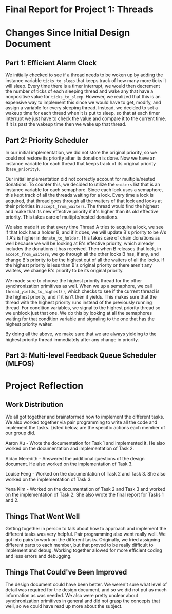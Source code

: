 Final Report for Project 1: Threads
===================================

# Changes Since Initial Design Document

## Part 1: Efficient Alarm Clock

We initially checked to see if a thread needs to be woken up by adding the 
instance variable `ticks_to_sleep` that keeps track of how many more ticks it 
will sleep. Every time there is a timer interrupt, we would then decrement the 
number of ticks of each sleeping thread and wake any that have a nonpositive 
value for `ticks_to_sleep`. However, we realized that this is an expensive way
to implement this since we would have to get, modify, and assign a variable for
every sleeping thread. Instead, we decided to set a wakeup time for each thread
when it is put to sleep, so that at each timer interrupt we just have to check
the value and compare it to the current time. If it is past the wakeup time then
we wake up that thread.


## Part 2: Priority Scheduler

In our initial implementation, we did not store the original priority, so we could not restore its priority after its donation is done. Now we have an instance variable for each thread that keeps track of its original priority (`base_priority`).

Our initial implementation did not correctly account for multiple/nested donations. To counter this, we decided to utilize the `waiters` list that is an instance variable for each semaphore. Since each lock uses a semaphore, this kept track of all the threads waiting for a lock. Every time a lock is acquired, that thread goes through all the waiters of that lock and looks at their priorities in `accept_from_waiters`. The thread would find the highest and make that its new effective priority if it's higher than its old effective priority. This takes care of multiple/nested donations.

We also made it so that every time Thread A tries to acquire a lock, we see if that lock has a holder B, and if it does, we will update B's priority to be A's if A's is higher in `donate_to_holder`. This takes care of chain donations as well because we will be looking at B's effective priority, which already includes the donations it has received. Then when B releases that lock, in `accept_from_waiters`, we go through all the other locks B has, if any, and change B's priority to be the highest out of all the waiters of all the locks. If the highest priority is less than B's original priority or there aren't any waiters, we change B's priority to be its original priority.

We made sure to choose the highest priority thread for the other synchronization primitives as well. When we up a semaphore, we call `thread_yields_to_highest()`, which checks to see if the current thread is the highest priority, and if it isn't then it yields. This makes sure that the thread with the highest priority runs instead of the previously running thread. For condition variables, we signal to the highest priority thread so we unblock just that one. We do this by looking at all the semaphores waiting for that condition variable and signaling to the one that has the highest priority waiter. 

By doing all the above, we make sure that we are always yielding to the highest priority thread immediately after any change in priority.


## Part 3: Multi-level Feedback Queue Scheduler (MLFQS)



# Project Reflection

## Work Distribution

We all got together and brainstormed how to implement the different tasks. We also worked together via pair programming to write all the code and implement the tasks. Listed below, are the specific actions each member of our group did.

Aaron Xu - Wrote the documentation for Task 1 and implemented it. He also worked on the documentation and implementation of Task 2.

Aidan Meredith - Answered the additional questions of the design document. He also worked on the implementation of Task 3.

Louise Feng - Worked on the documentation of Task 2 and Task 3. She also worked on the implementation of Task 3.

Yena Kim - Worked on the documentation of Task 2 and Task 3 and worked on the implementation of Task 2. She also wrote the final report for Tasks 1 and 2.


## Things That Went Well

Getting together in person to talk about how to approach and implement the different tasks was very helpful. Pair programming also went really well. We got into pairs to work on the different tasks. Originally, we tried assigning different parts to each member, but that proved to be really difficult to implement and debug. Working together allowed for more efficient coding and less errors and debugging. 


## Things That Could've Been Improved

The design document could have been better. We weren't sure what level of detail was required for the design document, and so we did not put as much information as was needed. We also were pretty unclear about synchronization primitives in general and did not grasp the concepts that well, so we could have read up more about the subject.